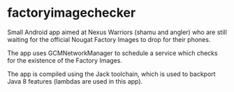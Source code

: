 # factoryimagechecker

Small Android app aimed at Nexus Warriors (shamu and angler) who are still waiting for the official Nougat Factory Images to drop for their phones.

The app uses GCMNetworkManager to schedule a service which checks for the existence of the Factory Images.

The app is compiled using the Jack toolchain, which is used to backport Java 8 features (lambdas are used in this app).
